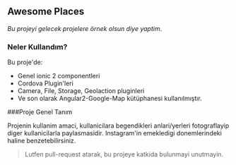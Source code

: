 ## Awesome Places

*Bu projeyi gelecek projelere örnek olsun diye yaptim*. 

### Neler Kullandım?

Bu proje'de:

* Genel ionic 2 componentleri
* Cordova Plugin'leri
* Camera, File, Storage, Geolaction pluginleri 
* Ve son olarak Angular2-Google-Map kütüphanesi kullanılmıştır.

###Proje Genel Tanım

 Projenin kullanim amaci, kullanicilara begendikleri anlari/yerleri fotograflayip diger kullanicilarla paylasmasidir.
 Instagram'in emekledigi donemlerindeki haline benzetebilirsiniz.

 > Lutfen pull-request atarak, bu projeye katkida bulunmayi unutmayin.



